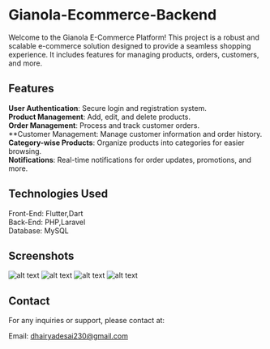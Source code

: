 # Gianola-Ecommerce-Backend

Welcome to the Gianola E-Commerce Platform! This project is a robust and scalable e-commerce solution designed to provide a seamless shopping experience. It includes features for managing products, orders, customers, and more. 

## Features
**User Authentication**: Secure login and registration system.  
**Product Management**: Add, edit, and delete products.  
**Order Management**: Process and track customer orders.  
**Customer Management: Manage customer information and order history.  
**Category-wise Products**: Organize products into categories for easier browsing.  
**Notifications**: Real-time notifications for order updates, promotions, and more.

## Technologies Used
Front-End: Flutter,Dart  
Back-End: PHP,Laravel  
Database: MySQL  

## Screenshots
![alt text](image1.jpg)
![alt text](image2.jpg)
![alt text](image3.jpg)
![alt text](image4.jpg)

## Contact 

For any inquiries or support, please contact at:

Email: dhairyadesai230@gmail.com
